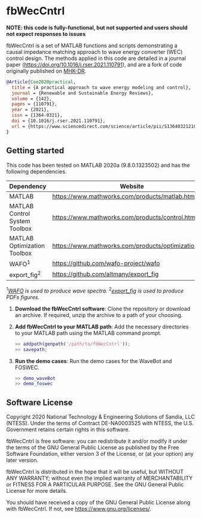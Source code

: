 # fbWecCntrl

**NOTE: this code is fully-functional, but not supported and users should not expect responses to issues**

fbWecCntrl is a set of MATLAB functions and scripts demonstrating a causal impedance matching approach to wave energy converter (WEC) control design.
The methods applied in this code are detailed in a journal paper (https://doi.org/10.1016/j.rser.2021.110791), and are a fork of code originally published on [MHK-DR](https://mhkdr.openei.org/submissions/315).

```bibtex
@Article{Coe2020practical,
  title = {A practical approach to wave energy modeling and control},
  journal = {Renewable and Sustainable Energy Reviews},
  volume = {142},
  pages = {110791},
  year = {2021},
  issn = {1364-0321},
  doi = {10.1016/j.rser.2021.110791},
  url = {https://www.sciencedirect.com/science/article/pii/S1364032121000861}
}
```

## Getting started
This code has been tested on MATLAB 2020a (9.8.0.1323502) and has the following dependencies.

Dependency                          | Website                                                         	 | Required?
----------------------------------- | ------------------------------------------------------------------ | ---------
MATLAB                              | https://www.mathworks.com/products/matlab.html                  	 | yes
MATLAB Control System Toolbox 		  | https://www.mathworks.com/products/control.html 					         | yes
MATLAB Optimization Toolbox         | https://www.mathworks.com/products/optimization.html            	 | yes
WAFO<sup>1</sup>                    | https://github.com/wafo-project/wafo                            	 | no
export_fig<sup>2</sup>   			      | https://github.com/altmany/export_fig 							               | no

<sup>1</sup>_[WAFO](https://github.com/wafo-project/wafo) is used to produce wave spectra._ 
<sup>2</sup>_[export_fig](https://github.com/altmany/export_fig) is used to produce PDFs figures._ 

1. **Download the fbWecCntrl software**: Clone the repository or download an archive. If required, unzip the archive to a path of your choosing.

2. **Add fbWecCntrl to your MATLAB path**: Add the necessary directories to your MATLAB path using the MATLAB command prompt.

    ```matlab
    >> addpath(genpath('/path/to/fbWecCntrl'));
    >> savepath;
   ```

3. **Run the demo cases**: Run the demo cases for the WaveBot and FOSWEC.

    ```matlab
    >> demo_waveBot
    >> demo_foswec
   ```
## Software License

Copyright 2020 National Technology & Engineering Solutions of Sandia, LLC (NTESS). Under the terms of Contract DE-NA0003525 with NTESS, the U.S. Government retains certain rights in this software.
 
fbWecCntrl is free software: you can redistribute it and/or modify it under the terms of the GNU General Public License as published by the Free Software Foundation, either version 3 of the License, or (at your option) any later version.

fbWecCntrl is distributed in the hope that it will be useful, but WITHOUT ANY WARRANTY; without even the implied warranty of MERCHANTABILITY or FITNESS FOR A PARTICULAR PURPOSE.  See the GNU General Public License for more details.

You should have received a copy of the GNU General Public License along with fbWecCntrl.  If not, see <https://www.gnu.org/licenses/>.
